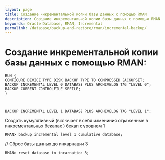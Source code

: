 ```yaml
---
layout: page
title: Создание инкрементальной копии базы данных с помощью RMAN
description: Создание инкрементальной копии базы данных с помощью RMAN
keywords: Oracle Database, RMAN, Incremental
permalink: /database/backup-and-restore/rman/incremental-backup/
---
```


# Создание инкрементальной копии базы данных с помощью RMAN:

    RUN {
    CONFIGURE DEVICE TYPE DISK BACKUP TYPE TO COMPRESSED BACKUPSET;
    BACKUP INCREMENTAL LEVEL 0 DATABASE PLUS ARCHIVELOG TAG "LEVEL 0";
    BACKUP CURRENT CONTROLFILE SPFILE;
    }

<br/>

    BACKUP INCREMENTAL LEVEL 1 DATABASE PLUS ARCHIVELOG TAG "LEVEL 1";

Создать кумулятивный (включает в себя измениния отраженные в инкрементальных бекапах ) бекап с уровнем 1

    RMAN> backup incremental level 1 cumulative database;

// Сброс базы данных до инкарнации 3

    RMAN> reset database to incarnation 3;
